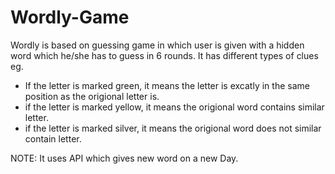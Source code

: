 # Wordly-Game
Wordly is based on guessing game in which user is given with a hidden word which he/she has to guess in 6 rounds. It has different types of clues eg.
* If the letter is marked green, it means the letter is excatly in the same position as the origional letter is.
* if the letter is marked yellow, it means the origional word contains similar letter.
* if the letter is marked silver, it means the origional word does not similar contain letter.

NOTE: It uses API which gives new word on a new Day.
